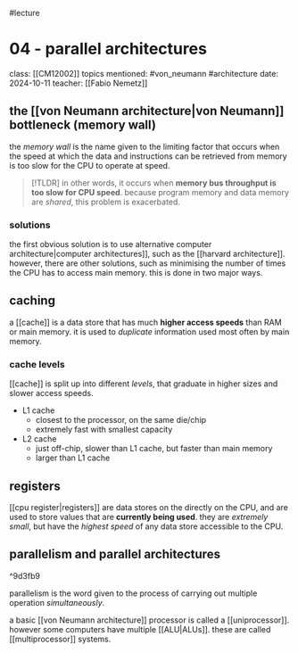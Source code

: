#lecture 
# 04 - parallel architectures
class: [[CM12002]]
topics mentioned: #von_neumann #architecture 
date: 2024-10-11
teacher: [[Fabio Nemetz]]
## the [[von Neumann architecture|von Neumann]] bottleneck (memory wall)
the *memory wall* is the name given to the limiting factor that occurs when the speed at which the data and instructions can be retrieved from memory is too slow for the CPU to operate at speed.
> [!TLDR] 
> in other words, it occurs when **memory bus throughput is too slow for CPU speed**.
> because program memory and data memory are *shared*, this problem is exacerbated.

### solutions
the first obvious solution is to use alternative computer architecture|computer architectures]], such as the [[harvard architecture]]. however, there are other solutions, such as minimising the number of times the CPU has to access main memory. this is done in two major ways.
## caching
a [[cache]] is a data store that has much **higher access speeds** than RAM or main memory. it is used to *duplicate* information used most often by main memory.
### cache levels
[[cache]] is split up into different *levels*, that graduate in higher sizes and slower access speeds.
+ L1 cache
	+ closest to the processor, on the same die/chip
	+ extremely fast with smallest capacity
+ L2 cache
	+ just off-chip, slower than L1 cache, but faster than main memory 
	+ larger than L1 cache 
## registers
[[cpu register|registers]] are data stores on the directly on the CPU, and are used to store values that are **currently being used**. they are *extremely small*, but have the *highest speed* of any data store accessible to the CPU.

## parallelism and parallel architectures 

^9d3fb9

parallelism is the word given to the process of carrying out multiple operation *simultaneously*.

a basic [[von Neumann architecture]] processor is called a [[uniprocessor]]. however some computers have multiple [[ALU|ALUs]]. these are called [[multiprocessor]] systems. 